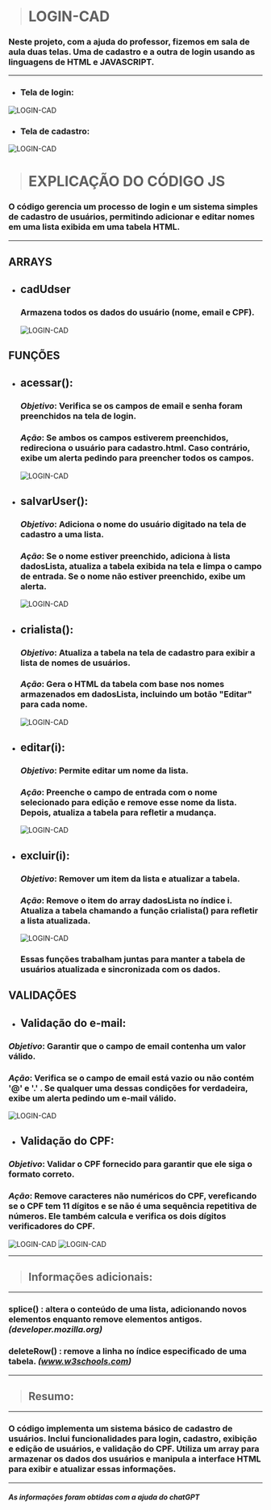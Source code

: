 > # **LOGIN-CAD** 

### Neste projeto, com a ajuda do professor, fizemos em sala de aula duas telas. Uma de cadastro e a outra de login usando as linguagens de HTML e JAVASCRIPT.

-------------------------------------------------------------------------------


* ### **Tela de login:** 

![LOGIN-CAD](img/login2.png)


* ### **Tela de cadastro:**  

![LOGIN-CAD](img/cad3.png)

> # **EXPLICAÇÃO DO CÓDIGO JS**

### O código gerencia um processo de login e um sistema simples de cadastro de usuários, permitindo adicionar e editar nomes em uma lista exibida em uma tabela HTML.

---------------------------------------------------------------------

 ## **ARRAYS**


   * ## **cadUdser**

       ### Armazena todos os dados do usuário (nome, email e CPF).

      ![LOGIN-CAD](img/array1.png)



 ## **FUNÇÕES**

* ## **acessar():**  

    ### *Objetivo*: Verifica se os campos de email e senha foram preenchidos na tela de login.
    ### *Ação*: Se ambos os campos estiverem preenchidos, redireciona o usuário para cadastro.html. Caso contrário, exibe um alerta pedindo para preencher todos os campos.

   ![LOGIN-CAD](img/funcaoacessar.png)





* ## **salvarUser():**  
  
   ### *Objetivo*: Adiciona o nome do usuário digitado na tela de cadastro a uma lista.
   ### *Ação*: Se o nome estiver preenchido, adiciona à lista dadosLista, atualiza a tabela exibida na tela e limpa o campo de entrada. Se o nome não estiver preenchido, exibe um alerta.  

   ![LOGIN-CAD](img/salvauser3.png)




* ## **crialista():**

   ### *Objetivo*: Atualiza a tabela na tela de cadastro para exibir a lista de nomes de usuários.
   ### *Ação*: Gera o HTML da tabela com base nos nomes armazenados em dadosLista, incluindo um botão "Editar" para cada nome.  

   ![LOGIN-CAD](img/crialista3.png)



* ## **editar(i):**

   ### *Objetivo*: Permite editar um nome da lista.
   ### *Ação*: Preenche o campo de entrada com o nome selecionado para edição e remove esse nome da lista. Depois, atualiza a tabela para refletir a mudança.  

   ![LOGIN-CAD](img/edit3.png)




* ## **excluir(i):**  

   ### *Objetivo*: Remover um item da lista e atualizar a tabela.
   ### *Ação*: Remove o item do array dadosLista no índice i. Atualiza a tabela chamando a função crialista() para refletir a lista atualizada.  

   ![LOGIN-CAD](img/excluir.png)

   ### Essas funções trabalham juntas para manter a tabela de usuários atualizada e sincronizada com os dados.

## **VALIDAÇÕES**


 * ## **Validação do e-mail:**

  ### *Objetivo*: Garantir que o campo de email contenha um valor válido.
  ### *Ação*: Verifica se o campo de email está vazio ou não contém '@' e '.' . Se qualquer uma dessas condições for verdadeira, exibe um alerta pedindo um e-mail válido.

![LOGIN-CAD](img/validacaoemail.png)



* ## **Validação do CPF:**

### *Objetivo*: Validar o CPF fornecido para garantir que ele siga o formato correto.
### *Ação*: Remove caracteres não numéricos do CPF, vereficando se o CPF tem 11 dígitos e se não é uma sequência repetitiva de números. Ele também calcula e verifica os dois dígitos verificadores do CPF.

![LOGIN-CAD](img/validacaocpf1.png)
![LOGIN-CAD](img/validacaocpf2.png)

----------------------------------------------------------------------





> ## **Informações adicionais:**    

-------------------------------------------------------------------

   ### splice() : altera o conteúdo de uma lista, adicionando novos elementos enquanto remove elementos antigos. *(developer.mozilla.org)*

   ### deleteRow() : remove a linha no índice especificado de uma tabela. *(www.w3schools.com)*

-------------------------------------------------------------------------





> ## **Resumo:**

------------------------------------------------------------------------------

  ### O código implementa um sistema básico de cadastro de usuários. Inclui funcionalidades para login, cadastro, exibição e edição de usuários, e validação do CPF. Utiliza um array para armazenar os dados dos usuários e manipula a interface HTML para exibir e atualizar essas informações.

----------------------------------------------------------------------
#### *As informações foram obtidas com a ajuda do chatGPT*
  










